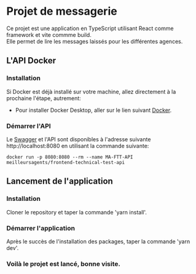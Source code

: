 # Projet de messagerie

Ce projet est une application en TypeScript utilisant React comme framework et vite commme build.  
Elle permet de lire les messages laissés pour les différentes agences.

## L'API Docker

### Installation

Si Docker est déjà installé sur votre machine, allez directement à la prochaine l'étape, autrement:

- Pour installer Docker Desktop, aller sur le lien suivant [Docker](https://www.docker.com/get-started).

### Démarrer l'API

Le [Swagger](https://swagger.io/solutions/api-documentation/) et l'API sont disponibles à l'adresse suivante http://localhost:8080 en utilisant la commande suivante:

    docker run -p 8080:8080 --rm --name MA-FTT-API meilleursagents/frontend-technical-test-api

## Lancement de l'application

### Installation

Cloner le repository et taper la commande 'yarn install'.

### Démarrer l'application

Après le succès de l'installation des packages, taper la commande 'yarn dev'.

### Voilà le projet est lancé, bonne visite.
